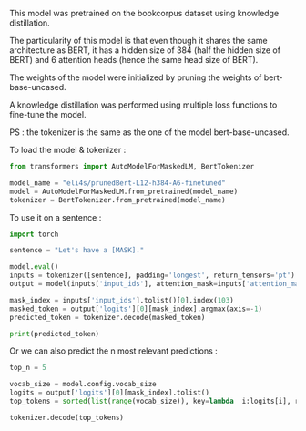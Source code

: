 This model was pretrained on the bookcorpus dataset using knowledge distillation.

The particularity of this model is that even though it shares the same architecture as BERT, it has a hidden size of 384 (half the hidden size of BERT) and 6 attention heads (hence the same head size of BERT).

The weights of the model were initialized by pruning the weights of bert-base-uncased.

A knowledge distillation was performed using multiple loss functions to fine-tune the model.

PS : the tokenizer is the same as the one of the model bert-base-uncased.


To load the model \& tokenizer :

````python
from transformers import AutoModelForMaskedLM, BertTokenizer

model_name = "eli4s/prunedBert-L12-h384-A6-finetuned"
model = AutoModelForMaskedLM.from_pretrained(model_name)
tokenizer = BertTokenizer.from_pretrained(model_name)
````

To use it on a sentence :

````python
import torch

sentence = "Let's have a [MASK]."

model.eval()
inputs = tokenizer([sentence], padding='longest', return_tensors='pt')
output = model(inputs['input_ids'], attention_mask=inputs['attention_mask'])

mask_index = inputs['input_ids'].tolist()[0].index(103)
masked_token = output['logits'][0][mask_index].argmax(axis=-1)
predicted_token = tokenizer.decode(masked_token)

print(predicted_token)
````

Or we can also predict the n most relevant predictions :

````python
top_n = 5

vocab_size = model.config.vocab_size
logits = output['logits'][0][mask_index].tolist()
top_tokens = sorted(list(range(vocab_size)), key=lambda  i:logits[i], reverse=True)[:top_n]

tokenizer.decode(top_tokens)
````